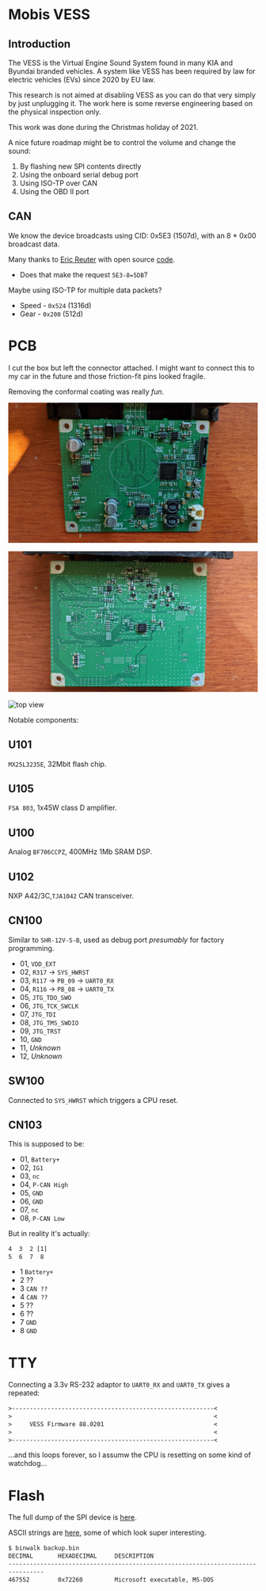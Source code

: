 Mobis VESS
==========

Introduction
------------

The VESS is the Virtual Engine Sound System found in many KIA and Byundai
branded vehicles. A system like VESS has been required by law for electric
vehicles (EVs) since 2020 by EU law.

This research is not aimed at disabling VESS as you can do that very simply
by just unplugging it. The work here is some reverse engineering based on the
physical inspection only.

This work was done during the Christmas holiday of 2021.

A nice future roadmap might be to control the volume and change the sound:

 1. By flashing new SPI contents directly
 2. Using the onboard serial debug port
 3. Using ISO-TP over CAN
 4. Using the OBD II port

CAN
---

We know the device broadcasts using CID: 0x5E3 (1507d), with an 8 * 0x00 
broadcast data.

Many thanks to [Eric Reuter](https://www.youtube.com/watch?v=OLT1aKdpYhs) with
open source [code](https://github.com/ereuter/vess).

 - Does that make the request `5E3-8=5DB`?

Maybe using ISO-TP for multiple data packets?

 - Speed - `0x524` (1316d)
 - Gear - `0x200` (512d)

PCB
===

I cut the box but left the connector attached. I might want to connect this
to my car in the future and those friction-fit pins looked fragile.

Removing the conformal coating was really *fun*.

![top view](pcb-top.jpg)

![top view](pcb-bottom.jpg)

![top view](pcb-dbg.jpg)

Notable components:

U101
----

`MX25L3235E`, 32Mbit flash chip.

U105
----

`FSA 803`, 1x45W class D amplifier.

U100
----

Analog `BF706CCPZ`, 400MHz 1Mb SRAM DSP.

U102
----

NXP A42/3C,`TJA1042` CAN transceiver.

CN100
-----

Similar to `SHR-12V-S-B`, used as debug port *presumably* for factory
programming.

 - 01, `VDD_EXT`
 - 02, `R317` -> `SYS_HWRST`
 - 03, `R117` -> `PB_09` -> `UART0_RX`
 - 04, `R116` -> `PB_08` -> `UART0_TX`
 - 05, `JTG_TDO_SWO`
 - 06, `JTG_TCK_SWCLK`
 - 07, `JTG_TDI`
 - 08, `JTG_TMS_SWDIO`
 - 09, `JTG_TRST`
 - 10, `GND`
 - 11, *Unknown*
 - 12, *Unknown*

SW100
-----

Connected to `SYS_HWRST` which triggers a CPU reset.

CN103
-----

This is supposed to be:

- 01, `Battery+`
- 02, `IG1`
- 03, `nc`
- 04, `P-CAN High`
- 05, `GND`
- 06, `GND`
- 07, `nc`
- 08, `P-CAN Low`

But in reality it's actually:

    4  3  2 [1]
    5  6  7  8

- 1 `Battery+`
- 2 ??
- 3 `CAN ??`
- 4 `CAN ??`
- 5 ??
- 6 ??
- 7 `GND`
- 8 `GND`

TTY
===

Connecting a 3.3v RS-232 adaptor to `UART0_RX` and `UART0_TX` gives a repeated:

    >---------------------------------------------------------<
    >                                                         <
    >     VESS Firmware 88.0201                               <
    >                                                         <
    >---------------------------------------------------------<

...and this loops forever, so I assumw the CPU is resetting on some kind of
watchdog...

Flash
=====

The full dump of the SPI device is [here](backup.bin).

ASCII strings are [here](strings.txt), some of which look super interesting.

    $ binwalk backup.bin
    DECIMAL       HEXADECIMAL     DESCRIPTION
    --------------------------------------------------------------------------------
    467552        0x72260         Microsoft executable, MS-DOS

